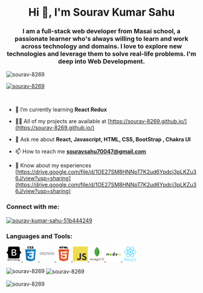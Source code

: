 <h1 align="center">Hi 👋, I'm Sourav Kumar Sahu</h1>
<h3 align="center">I am a full-stack web developer from Masai school, a passionate learner who's always willing to learn and work across technology and domains. I love to explore new technologies and leverage them to solve real-life problems. I'm deep into Web Development.</h3>

<p align="left"> <img src="https://komarev.com/ghpvc/?username=sourav-8269&label=Profile%20views&color=0e75b6&style=flat" alt="sourav-8269" /> </p>

<p align="left"> <a href="https://github.com/ryo-ma/github-profile-trophy"><img src="https://github-profile-trophy.vercel.app/?username=sourav-8269" alt="sourav-8269" /></a> </p>

<p align="left"> <a href="https://twitter.com/" target="blank"><img src="https://img.shields.io/twitter/follow/?logo=twitter&style=for-the-badge" alt="" /></a> </p>

- 🌱 I’m currently learning **React Redux**

- 👨‍💻 All of my projects are available at [https://sourav-8269.github.io/](https://sourav-8269.github.io/)

- 💬 Ask me about **React, Javascript, HTML, CSS, BootStrap , Chakra UI**

- 📫 How to reach me **souravsahu70047@gmail.com**

- 📄 Know about my experiences [https://drive.google.com/file/d/1OE27SM8HNNpT7K2ud6Ypdcj3pLKZu36J/view?usp=sharing](https://drive.google.com/file/d/1OE27SM8HNNpT7K2ud6Ypdcj3pLKZu36J/view?usp=sharing)

<h3 align="left">Connect with me:</h3>
<p align="left">
<a href="https://linkedin.com/in/sourav-kumar-sahu-51b444249" target="blank"><img align="center" src="https://cdn-icons-png.flaticon.com/512/174/174857.png" alt="sourav-kumar-sahu-51b444249" height="30" width="40" /></a>
</p>

<h3 align="left">Languages and Tools:</h3>
<p align="left"> <a href="https://getbootstrap.com" target="_blank" rel="noreferrer"> <img src="https://raw.githubusercontent.com/devicons/devicon/master/icons/bootstrap/bootstrap-plain-wordmark.svg" alt="bootstrap" width="40" height="40"/> </a> <a href="https://www.w3schools.com/css/" target="_blank" rel="noreferrer"> <img src="https://raw.githubusercontent.com/devicons/devicon/master/icons/css3/css3-original-wordmark.svg" alt="css3" width="40" height="40"/> </a> <a href="https://expressjs.com" target="_blank" rel="noreferrer"> <img src="https://raw.githubusercontent.com/devicons/devicon/master/icons/express/express-original-wordmark.svg" alt="express" width="40" height="40"/> </a> <a href="https://www.w3.org/html/" target="_blank" rel="noreferrer"> <img src="https://raw.githubusercontent.com/devicons/devicon/master/icons/html5/html5-original-wordmark.svg" alt="html5" width="40" height="40"/> </a> <a href="https://developer.mozilla.org/en-US/docs/Web/JavaScript" target="_blank" rel="noreferrer"> <img src="https://raw.githubusercontent.com/devicons/devicon/master/icons/javascript/javascript-original.svg" alt="javascript" width="40" height="40"/> </a> <a href="https://www.mongodb.com/" target="_blank" rel="noreferrer"> <img src="https://raw.githubusercontent.com/devicons/devicon/master/icons/mongodb/mongodb-original-wordmark.svg" alt="mongodb" width="40" height="40"/> </a> <a href="https://nodejs.org" target="_blank" rel="noreferrer"> <img src="https://raw.githubusercontent.com/devicons/devicon/master/icons/nodejs/nodejs-original-wordmark.svg" alt="nodejs" width="40" height="40"/> </a> <a href="https://reactjs.org/" target="_blank" rel="noreferrer"> <img src="https://raw.githubusercontent.com/devicons/devicon/master/icons/react/react-original-wordmark.svg" alt="react" width="40" height="40"/> </a> </p>

<p><img align="left" src="https://github-readme-stats.vercel.app/api/top-langs?username=sourav-8269&show_icons=true&locale=en&layout=compact" alt="sourav-8269" /></p>

<p>&nbsp;<img align="center" src="https://github-readme-stats.vercel.app/api?username=sourav-8269&show_icons=true&locale=en" alt="sourav-8269" /></p>

<p><img align="center" src="https://github-readme-streak-stats.herokuapp.com/?user=sourav-8269&" alt="sourav-8269" /></p>

